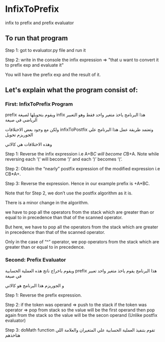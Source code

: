 # InfixToPrefix
infix to prefix and prefix evaluator

## To run that program 

Step 1: got to evaluator.py file and run it 

Step 2: write in the console the infix expression => "that u want to convert it to prefix exp and evaluate it"

You will have the prefix exp and the result of it.

## Let's explain what the program consist of:

### First: InfixToPrefix Program

prefix ويقوم بتحويلها لصيغة infix هذا البرنامج ياخذ متغير واحد فقط وهو التعبير الرياضي في صيغة

ولكن مع وجود بعض الاختلافات infixToPostfix وتعتمد طريقة عمل هذا البرنامج علي الجوريزم تحويل 

وهذه الاختلافات هي كالاتي

Step 1: Reverse the infix expression i.e A+B*C will become C*B+A. Note while reversing each ‘(‘ will become ‘)’ and each ‘)’ becomes ‘(‘.

Step 2: Obtain the “nearly” postfix expression of the modified expression i.e CB*A+.

Step 3: Reverse the expression. Hence in our example prefix is +A*BC.

Note that for Step 2, we don’t use the postfix algorithm as it is. 

There is a minor change in the algorithm.

we have to pop all the operators from the stack which are greater than or equal to in precedence than that of the scanned operator.

But here, we have to pop all the operators from the stack which are greater in precedence than that of the scanned operator.

Only in the case of “^” operator, we pop operators from the stack which are greater than or equal to in precedence.


### Second: Prefix Evaluator

ويقوم باخراج ناتج هذه العملية الحسابية prefix هذا البرنامج يقوم ياخذ متغير واحد تعبير في صيغة

و الجوريزم هذا البرنامج هو كالاتي

Step 1: Reverse the prefix expression.

Step 2: if the token was operand => push to the stack 
        if the token was operator => pop from stack so the value will be the first operand
                                     then pop again from the stack so the value will be the secon operand (Unlike postfix evaluator) 
       
Step 3: doMath function تقوم بتنفيذ العملية الحسابية علي المتغيران والعلامة اللي هتاخذهم







